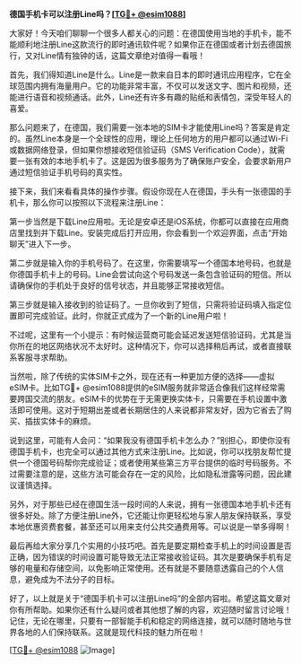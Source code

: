 **德国手机卡可以注册Line吗？[[TG💪+ @esim1088](https://t.me/s/esim1088)]**

大家好！今天咱们聊聊一个很多人都关心的问题：在德国使用当地的手机卡，能不能顺利地注册Line这款流行的即时通讯软件呢？如果你正在德国或者计划去德国旅行，又对Line情有独钟的话，这篇文章绝对值得一看哦！

首先，我们得知道Line是什么。Line是一款来自日本的即时通讯应用程序，它在全球范围内拥有海量用户。它的功能非常丰富，不仅可以发送文字、图片和视频，还能进行语音和视频通话。此外，Line还有许多有趣的贴纸和表情包，深受年轻人的喜爱。

那么问题来了，在德国，我们需要一张本地的SIM卡才能使用Line吗？答案是肯定的。虽然Line本身是一个全球性的应用，理论上任何地方的用户都可以通过Wi-Fi或数据网络登录，但如果你想接收短信验证码（SMS Verification Code），就需要一张有效的本地手机卡了。这是因为很多服务为了确保账户安全，会要求新用户通过短信验证手机号码的真实性。

接下来，我们来看看具体的操作步骤。假设你现在人在德国，手头有一张德国的手机卡，那么你可以按照以下流程来注册Line：

第一步当然是下载Line应用啦。无论是安卓还是iOS系统，你都可以直接在应用商店里找到并下载Line。安装完成后打开应用，你会看到一个欢迎界面，点击“开始聊天”进入下一步。

第二步就是输入你的手机号码了。在这里，你需要填写一个德国本地号码，也就是你德国手机卡上的号码。Line会尝试向这个号码发送一条包含验证码的短信。所以请确保你的手机处于良好的信号状态，并且能够正常接收短信。

第三步就是输入接收到的验证码了。一旦你收到了短信，只需将验证码填入指定位置即可完成验证。此时，你就正式成为了一个新的Line用户啦！

不过呢，这里有一个小提示：有时候运营商可能会延迟发送短信验证码，尤其是当你所在的地区网络状况不太好时。这种情况下，你可以选择稍后再试，或者直接联系客服寻求帮助。

当然啦，除了传统的实体SIM卡之外，现在还有一种更加方便的选择——虚拟eSIM卡。比如TG💪+ @esim1088提供的eSIM服务就非常适合像我们这样经常需要跨国交流的朋友。eSIM卡的优势在于无需更换实体卡，只需要在手机设置中激活即可使用。这对于短期出差或者长期居住的人来说都非常友好，因为它省去了购买、插拔实体卡的麻烦。

说到这里，可能有人会问：“如果我没有德国手机卡怎么办？”别担心，即使你没有德国手机卡，也完全可以通过其他方式来注册Line。比如说，你可以找朋友帮忙提供一个德国号码帮你完成验证；或者使用某些第三方平台提供的临时号码服务。不过需要注意的是，这些方法可能会存在一定的风险，比如隐私泄露等问题，因此建议谨慎选择。

另外，对于那些已经在德国生活一段时间的人来说，拥有一张德国本地手机卡还有很多好处。除了方便注册Line外，它还能让你更轻松地与家人朋友保持联系，享受本地优惠资费套餐，甚至还可以用来支付公共交通费用等。可以说是一举多得啊！

最后再给大家分享几个实用的小技巧吧。首先是要定期检查手机上的时间设置是否正确，因为错误的时间设置可能导致无法正常接收验证码。其次是要确保手机有足够的电量和存储空间，以免影响正常使用。还有就是不要随意透露自己的个人信息，避免成为不法分子的目标。

好了，以上就是关于“德国手机卡可以注册Line吗”的全部内容啦。希望这篇文章对你有所帮助。如果你还有什么疑问或者其他想了解的内容，欢迎随时留言讨论哦！记住，无论在哪里，只要有一部智能手机和稳定的网络连接，就可以随时随地与世界各地的人们保持联系。这就是现代科技的魅力所在啦！

[[TG💪+ @esim1088](https://t.me/s/esim1088) ![Image](https://i.postimg.cc/4NQfJmqS/Snipaste-2025-05-13-00-14-12.png)]